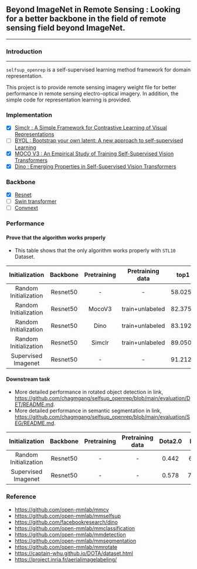 ## Beyond ImageNet in Remote Sensing : Looking for a better backbone in the field of remote sensing field beyond ImageNet.
---

### Introduction
---
`selfsup_openrep` is a self-supervised learning method framework for domain representation.

This project is to provide remote sensing imagery weight file for better performance in remote sensing electro-optical imagery. In addition, the simple code for representation learning is provided.

### Implementation
- [x] [Simclr : A Simple Framework for Contrastive Learning of Visual Representations](https://arxiv.org/abs/2002.05709)
- [ ] [BYOL : Bootstrap your own latent: A new approach to self-supervised Learning](https://arxiv.org/abs/2006.07733)
- [x] [MOCO V3 : An Empirical Study of Training Self-Supervised Vision Transformers](https://arxiv.org/abs/2104.02057)
- [x] [Dino : Emerging Properties in Self-Supervised Vision Transformers](https://arxiv.org/abs/2104.14294)

### Backbone

* [x] [Resnet](https://arxiv.org/abs/1512.03385)
* [ ] [Swin transformer](https://arxiv.org/abs/2103.14030)
* [ ] [Convnext](https://arxiv.org/abs/2201.03545)

### Performance

#### Prove that the algorithm works properly
* This table shows that the only algorithm works properly with `STL10` Dataset.

|     Initialization    | Backbone | Pretraining | Pretraining data |   top1  |   top5  |
|:---------------------:|:--------:|:----------------:|:-------:|:-------:|:-------:|
| Random Initialization | Resnet50 |      -      |         -        | 58.0250 | 95.7250 |
| Random Initialization | Resnet50 |  MocoV3     | train+unlabeled  | 82.3750 | 99.0750 |
| Random Initialization | Resnet50 |  Dino       | train+unlabeled  | 83.1925 | 99.3750 |
| Random Initialization | Resnet50 |  Simclr     | train+unlabeled  | 89.0500 | 99.6250 |
|  Supervised Imagenet  | Resnet50 |      -      |         -        | 91.2125 | 99.4500 |


#### Downstream task

* More detailed performance in rotated object detection in link, https://github.com/chagmgang/selfsup_openrep/blob/main/evaluation/DET/README.md.
* More detailed performance in semantic segmentation in link, https://github.com/chagmgang/selfsup_openrep/blob/main/evaluation/SEG/README.md.

|     Initialization    | Backbone | Pretraining | Pretraining data |  Dota2.0 |  Inria |
|:---------------------:|:--------:|:-----------:|:----------------:|:--------:|:------:|
| Random Initialization | Resnet50 |      -      |         -        | 0.442    | 65.1.  |
| Supervised Imagenet   | Resnet50 |      -      |         -        | 0.578    | 77.43  |

### Reference
* https://github.com/open-mmlab/mmcv
* https://github.com/open-mmlab/mmselfsup
* https://github.com/facebookresearch/dino
* https://github.com/open-mmlab/mmclassification
* https://github.com/open-mmlab/mmdetection
* https://github.com/open-mmlab/mmsegmentation
* https://github.com/open-mmlab/mmrotate
* https://captain-whu.github.io/DOTA/dataset.html
* https://project.inria.fr/aerialimagelabeling/
